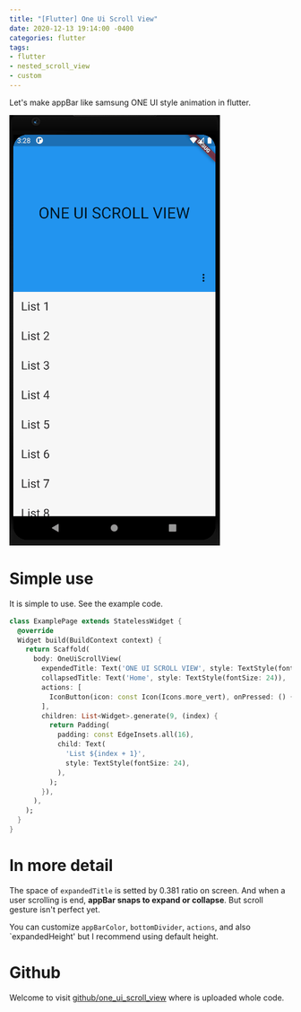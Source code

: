 ```yaml
---
title: "[Flutter] One Ui Scroll View"
date: 2020-12-13 19:14:00 -0400
categories: flutter
tags:
- flutter
- nested_scroll_view
- custom
---
```


Let's make appBar like samsung ONE UI style animation in flutter.

![one_ui_scroll_view_result](/assets/images/one_ui_scroll_view_result.gif)

# Simple use

It is simple to use. See the example code.

```dart
class ExamplePage extends StatelessWidget {
  @override
  Widget build(BuildContext context) {
    return Scaffold(
      body: OneUiScrollView(
        expendedTitle: Text('ONE UI SCROLL VIEW', style: TextStyle(fontSize: 32)),
        collapsedTitle: Text('Home', style: TextStyle(fontSize: 24)),
        actions: [
          IconButton(icon: const Icon(Icons.more_vert), onPressed: () {}),
        ],
        children: List<Widget>.generate(9, (index) {
          return Padding(
            padding: const EdgeInsets.all(16),
            child: Text(
              'List ${index + 1}',
              style: TextStyle(fontSize: 24),
            ),
          );
        }),
      ),
    );
  }
}
```



# In more detail

The space of `expandedTitle` is setted by 0.381 ratio on screen. And when a user scrolling is end, **appBar snaps to expand or collapse**. But scroll gesture isn't perfect yet. 

You can customize `appBarColor`, `bottomDivider`, `actions`, and also `expandedHeight' but I recommend using default height.

# Github

Welcome to visit [github/one_ui_scroll_view](https://github.com/jja08111/one_ui_scroll_view) where is uploaded whole code. 
